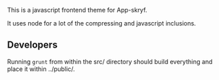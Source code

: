 This is a javascript frontend theme for App-skryf.

It uses node for a lot of the compressing and javascript inclusions.

## Developers

Running `grunt` from within the src/ directory should build everything
and place it within ../public/.
